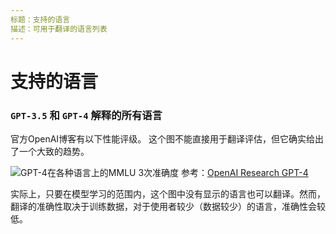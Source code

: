 ```yaml
---
标题：支持的语言
描述：可用于翻译的语言列表
---
```


# 支持的语言

### `GPT-3.5` 和 `GPT-4` 解释的**所有语言**

官方OpenAI博客有以下性能评级。
这个图不能直接用于翻译评估，但它确实给出了一个大致的趋势。

![GPT-4在各种语言上的MMLU 3次准确度](https://i.gyazo.com/60ec08eb339a7263fea0b4b5c7c9af93.png)
参考：[OpenAI Research GPT-4](https://openai.com/research/gpt-4)

实际上，只要在模型学习的范围内，这个图中没有显示的语言也可以翻译。然而，翻译的准确性取决于训练数据，对于使用者较少（数据较少）的语言，准确性会较低。
